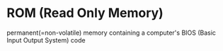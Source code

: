 # ROM (Read Only Memory)

permanent(=non-volatile) memory containing a computer's BIOS (Basic Input Output System) code
